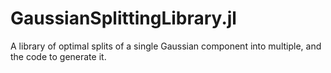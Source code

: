 # GaussianSplittingLibrary.jl
A library of optimal splits of a single Gaussian component into multiple, and the code to generate it. 
